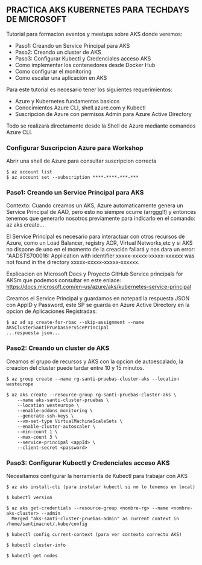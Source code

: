 **PRACTICA AKS KUBERNETES PARA TECHDAYS DE MICROSOFT**
-------------------------------------------------------

Tutorial para formacion eventos y meetups sobre AKS donde veremos:
- Paso1: Creando un Service Principal para AKS
- Paso2: Creando un cluster de AKS
- Paso3: Configurar Kubectl y Credenciales acceso AKS
- Como implementar los contenedores desde Docker Hub
- Como configurar el monitoring
- Como escalar una aplicación en AKS

Para este tutorial es necesario tener los siguientes requerimientos:
- Azure y Kubernetes fundamentos basicos
- Conocimientos Azure CLI, shell.azure.com y Kubectl
- Suscripcion de Azure con permisos Admin para Azure Active Directory

Todo se realizará directamente desde la Shell de Azure mediante comandos Azure CLI.


### Configurar Suscripcion Azure para Workshop

Abrir una shell de Azure para consultar suscripcion correcta
```
$ az account list
$ az account set --subscription ****-****-***-***
```

### Paso1: Creando un Service Principal para AKS

Contexto: Cuando creamos un AKS, Azure automaticamente genera un Service Principal de AAD, pero esto no siempre ocurre (arrggg!!) y entonces tenemos que generarlo nosotros previamente para indicarlo en el comando: az aks create... 

El Service Principal es necesario para interactuar con otros recursos de Azure, como un Load Balancer, registry ACR, Virtual Networks,etc y si AKS no dispone de uno en el momento de la creación fallará y nos dara un error: "AADSTS700016: Application with identifier xxxxx-xxxxx-xxxxx-xxxxxx was not found in the directory xxxxx-xxxxx-xxxxx-xxxxxx.

Explicacion en Microsoft Docs y Proyecto GitHub Service principals for AKSm que podemos consultar en este enlace: 
https://docs.microsoft.com/en-us/azure/aks/kubernetes-service-principal

Creamos el Service Principal y guardamos en notepad la respuesta JSON con AppID y Password, este SP se guarda en Azure Active Directory en la opcion de Aplicaciones Registradas:

```
$ az ad sp create-for-rbac --skip-assignment --name AKSClusterSantiPruebasServicePrincipal
...respuesta json...
```

### Paso2: Creando un cluster de AKS

Creamos el grupo de recursos y AKS con la opcion de autoescalado, la creacion del cluster puede tardar entre 10 y 15 minutos.
```
$ az group create --name rg-santi-pruebas-cluster-aks --location westeurope

$ az aks create --resource-group rg-santi-pruebas-cluster-aks \
    --name aks-santi-cluster-pruebas \
    --location westeurope \
    --enable-addons monitoring \
    --generate-ssh-keys \
    --vm-set-type VirtualMachineScaleSets \
    --enable-cluster-autoscaler \
    --min-count 1 \
    --max-count 3 \
    --service-principal <appId> \
    --client-secret <password>
```

### Paso3: Configurar Kubectl y Credenciales acceso AKS

Necesitamos configurar la herramienta de Kubectl para trabajar con AKS
```
$ az aks install-cli (para instalar kubectl si no lo tenemos en local)

$ kubectl version

$ az aks get-credentials --resource-group <nombre-rg> --name <nombre-aks-cluster> --admin
  Merged "aks-santi-cluster-pruebas-admin" as current context in /home/santimacnet/.kube/config

$ kubectl config current-context (para ver contexto correcto AKS)

$ kubectl cluster-info

$ kubectl get nodes
```



